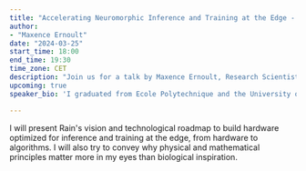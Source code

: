 ```yaml
---
title: "Accelerating Neuromorphic Inference and Training at the Edge - Rain"
author:
- "Maxence Ernoult"
date: "2024-03-25"
start_time: 18:00
end_time: 19:30
time_zone: CET
description: "Join us for a talk by Maxence Ernoult, Research Scientist at Rain, on accelerating neuromorphic inference and training at the edge."
upcoming: true
speaker_bio: 'I graduated from Ecole Polytechnique and the University of Cambridge in 2016 in applied mathematics and theoretical physics. I did my PhD in "neuromorphic computing" at Sorbonne University in collaboration with Mila where I specialized in hardware-friendly alternatives to backprop and helped to scale some of them up, including Equilibrium Propagation and Difference Target Propagation, alongside Ben Scellier, Blake Richards and Yoshua Bengio. I joined IBM Research in 2021 to work on AI safety, then started at Rain in 2022.'

---
```


I will present Rain's vision and technological roadmap to build hardware optimized for inference and training at the edge, from hardware to algorithms. I will also try to convey why physical and mathematical principles matter more in my eyes than biological inspiration.

